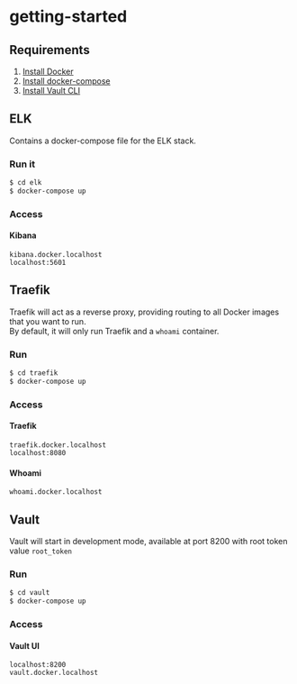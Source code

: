 # getting-started

## Requirements
1. [Install Docker](https://www.docker.com/get-started/)
1. [Install docker-compose](https://docs.docker.com/compose/install/)
1. [Install Vault CLI](https://learn.hashicorp.com/tutorials/vault/getting-started-install?in=vault/getting-started)

## ELK
Contains a docker-compose file for the ELK stack.

### Run it
```bash
$ cd elk
$ docker-compose up
```

### Access
#### Kibana  
`kibana.docker.localhost`  
`localhost:5601`

## Traefik
Traefik will act as a reverse proxy, providing routing to all Docker images that you want to run.  
By default, it will only run Traefik and a `whoami` container.  

### Run
```bash
$ cd traefik
$ docker-compose up
```
### Access
#### Traefik  
`traefik.docker.localhost`  
`localhost:8080`

#### Whoami
`whoami.docker.localhost`

## Vault
Vault will start in development mode, available at port 8200 with root token value `root_token`
### Run
```bash
$ cd vault
$ docker-compose up
```

### Access
#### Vault UI  
`localhost:8200`  
`vault.docker.localhost`
